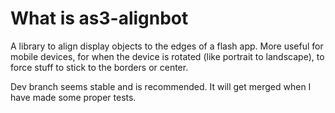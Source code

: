 What is as3-alignbot
============

A library to align display objects to the edges of a flash app. More useful for mobile devices, for when the device is rotated (like portrait to landscape), to force stuff to stick to the borders or center.

Dev branch seems stable and is recommended. It will get merged when I have made some proper tests.
